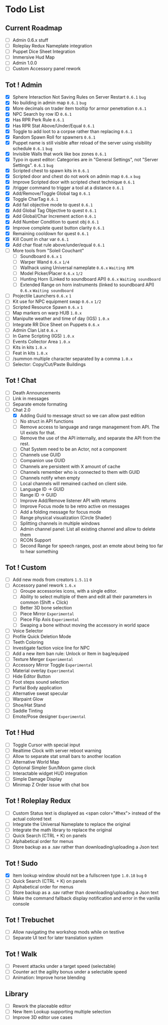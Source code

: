# Todo List

## Current Roadmap
- [ ] Admin 0.6.x stuff
- [ ] Roleplay Redux Nameplate integration
- [ ] Puppet Dice Sheet Integration
- [ ] Immersive Hud Map
- [ ] Admin 1.0.0
- [ ] Custom Accessory panel rework

## Tot ! Admin
- [X] Sphere Interaction Not Saving Rules on Server Restart `0.6.1` `bug`
- [X] No building in admin map `0.6.1` `bug`
- [X] More decimals on trader item tooltip for armor penetration `0.6.1`
- [X] NPC Search by row ID `0.6.1`
- [X] Has RPR Perk Rule `0.6.1`
- [X] Has RPR Stat Above/Under/Equal `0.6.1`
- [X] Toggle to add loot to a corpse rather than replacing `0.6.1`
- [X] Random Spawn Roll for spawners `0.6.1`
- [X] Puppet name is still visible after reload of the server using visibility schedule `0.6.1` `bug`
- [X] Invisible Walls that work like box zones `0.6.1`
- [X] Typo in quest editor: Categories are in "General Settings", not "Server Settings". `0.6.1` `bug`
- [X] Scripted chest to spawn kits in `0.6.1`
- [X] Scripted door and chest do not work on admin map `0.6.x` `bug`
- [X] Improve Scripted door with scripted chest technique `0.6.1`
- [X] /trigger command to trigger a tool at a distance `0.6.1`
- [X] Add/Remove/Toggle Global tag `0.6.1`
- [X] Toggle CharTag `0.6.1`
- [X] Add fail objective mode to quest `0.6.1`
- [X] Add Global Tag Objective to quest `0.6.1`
- [X] Add Global/Char Increment action `0.6.1`
- [X] Add Number Condition to quest obj `0.6.1`
- [X] Improve complete quest button clarity `0.6.1`
- [X] Remaining cooldown for quest `0.6.1`
- [X] Kill Count in char var `0.6.1`
- [X] Add char float rule above/under/equal `0.6.1`
- [ ] More tools from "Soleil Couchant"
    - [ ] Soundboard `0.6.x` `1`
    - [ ] Warper Wand `0.6.x` `1/4`
    - [ ] Wallhack using Universal nameplate `0.6.x` `Waiting RPR`
    - [ ] Model Picker/Placer `0.6.x` `1/2`
    - [ ] Hunting Horn (Linked to soundboard API) `0.6.x` `Waiting soundboard`
    - [ ] Extended Range on horn instruments (linked to soundboard API) `0.6.x` `Waiting soundboard`
- [ ] Projectile Launchers `0.6.x` `1`
- [ ] Kit use for NPC equipment swap `0.6.x` `1/2`
- [ ] Scripted Resource Spawn `0.6.x` `1`
- [ ] Map markers on warp HUB `1.0.x`
- [ ] Manipulte weather and time of day (IGS) `1.0.x`
- [ ] Integrate RR Dice Sheet on Puppets `0.6.x`
- [ ] Admin Clan List `0.6.x`
- [ ] In Game Scripting (IGS) `1.0.x`
- [ ] Events Collector Area `1.0.x`
- [ ] Kits in kits `1.0.x`
- [ ] Feat in kits `1.0.x`
- [ ] /summon multiple character separated by a comma `1.0.x`
- [ ] Selector: Copy/Cut/Paste Buildings

## Tot ! Chat
- [ ] Death Announcements
- [ ] Link in messages
- [ ] Separate emote formating
- [ ] Chat 2.0
    - [X] Adding Guid to message struct so we can allow past edition
    - [ ] No struct in API functions
    - [ ] Remove access to language and range management from API. The UI exists for that.
    - [ ] Remove the use of the API internally, and separate the API from the rest.
    - [ ] Chat System need to be an Actor, not a component
    - [ ] Channels use GUID
    - [ ] Companion use GUID
    - [ ] Channels are persistent with X amount of cache
    - [ ] Channels remember who is connected to them with GUID
    - [ ] Channels notify when empty
    - [ ] Local channels will remained cached on client side.
    - [ ] Language ID → GUID
    - [ ] Range ID → GUID
    - [ ] Improve Add/Remove listener API with returns
    - [ ] Improve Focus mode to be retro active on messages
    - [ ] Add a folding message for focus mode
    - [ ] Range physical visualization (Circle Shader)
    - [ ] Splitting channels in multiple windows
    - [ ] Admin channel panel: List all existing channel and allow to delete them
    - [ ] RCON Support
    - [ ] Second Range for speech ranges, post an emote about being too far to hear something

## Tot ! Custom
- [ ] Add new mods from creators `1.5.11` `0`
- [ ] Accessory panel rework `1.6.x`
    - [ ] Groupe accessories icons, with a single editor. 
    - [ ] Ability to select multiple of them and edit all their parameters in common (Shift + Click)
    - [ ] Better 3D bone selection
    - [ ] Piece Mirror `Experimental`
    - [ ] Piece Flip Axis `Experimental`
    - [ ] Swaping a bone without moving the accessory in world space
- [ ] Voice Selector
- [ ] Profile Quick Deletion Mode
- [ ] Teeth Coloring
- [ ] Investigate faction voice line for NPC
- [ ] Add a new item ban rule: Unlock or Item in bag/equiped
- [ ] Texture Merger `Experimental`
- [ ] Accessory Mirror Toggle `Experimental`
- [ ] Material overlay `Experimental`
- [ ] Hide Editor Button
- [ ] Foot steps sound selection
- [ ] Partial Body application
- [ ] Alternative sweat specular
- [ ] Warpaint Glow
- [ ] Shoe/Hat Stand
- [ ] Saddle Tinting
- [ ] Emote/Pose designer `Experimental`

## Tot ! Hud
- [ ] Toggle Cursor with special input
- [ ] Realtime Clock with server reboot warning
- [ ] Allow to separate stat small bars to another location
- [ ] Alternative World Map
- [ ] Optional Simpler Sun/Moon game clock
- [ ] Interactable widget HUD integration
- [ ] Simple Damage Display
- [ ] Minimap Z Order issue with chat box

## Tot ! Roleplay Redux
- [ ] Custom Status text is displayed as \<span color="#hex"\> instead of the actual colored text
- [ ] Integrate the Universal Nameplate to replace the original
- [ ] Integrate the math library to replace the original
- [ ] Quick Search (CTRL + K) on panels
- [ ] Alphabetical order for menus
- [ ] Store backup as a .sav rather than downloading/uploading a Json text

## Tot ! Sudo
- [X] Item lookup window should not be a fullscreen type `1.0.18` `bug` `0`
- [ ] Quick Search (CTRL + K) on panels
- [ ] Alphabetical order for menus
- [ ] Store backup as a .sav rather than downloading/uploading a Json text
- [ ] Make the command fallback display notification and error in the vanilla console

## Tot ! Trebuchet
- [ ] Allow navigating the workshop mods while on testlive
- [ ] Separate UI text for later translation system

## Tot ! Walk
- [ ] Prevent attacks under a target speed (selectable)
- [ ] Counter act the agility bonus under a selectable speed
- [ ] Animation: Improve horse blending

## Library
- [ ] Rework the placeable editor
- [ ] New Item Lookup supporting multiple selection
- [ ] Improve 3D editor use cases